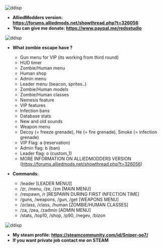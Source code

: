 ![ddisp](https://i.imgur.com/02IiCZ1.png)
* **AlliedModders version: https://forums.alliedmods.net/showthread.php?t=326056**
* **You can give me donate: https://www.paypal.me/redsstudio**

![ddisp](https://i.imgur.com/WWKtEuh.png)
* **What zombie escape have ?**
    - Gun menu for VIP (its working from third round)
    - HUD timer
    - Zombie/Human menu
    - Human shop
    - Admin menu
    - Leader menu (beacon, sprites..)
    - Zombie/Human models
    - Zombie/Human classes 
    - Nemesis feature
    - VIP features
    - Infection bans
    - Database stats
    - New and old sounds
    - Weapon menu
    - Decoy (= freeze grenade), He (= fire grenade), Smoke (= infection grenade)
    - VIP Flag: a (reservation)
    - Admin flag: b (ban)
    - Leader flag: o (custom_1)
    - MORE INFORMATION ON ALLIEDMODDERS VERSION (https://forums.alliedmods.net/showthread.php?t=326056)
    
* **Commands:**
    - /leader [LEADER MENU][
    - /zr, /menu, /ze, /zm [MAIN MENU]
    - /respawn, /r [RESPAWN DURING FIRST INFECTION TIME]
    - /guns, /weapons, /gun, /get [WEAPONS MENU]
    - /zclass, /class, /human [ZOMBIE/HUMAN CLASSES]
    - /za, /zea, /zadmin [ADMIN MENU]
    - /stats, /top10, /shop, /p90, /negev, /bizon

![ddisp](https://i.imgur.com/Y3vGONO.png)
* **My steam profile: https://steamcommunity.com/id/Sniper-oo7/**
* **If you want private job contact me on STEAM**
